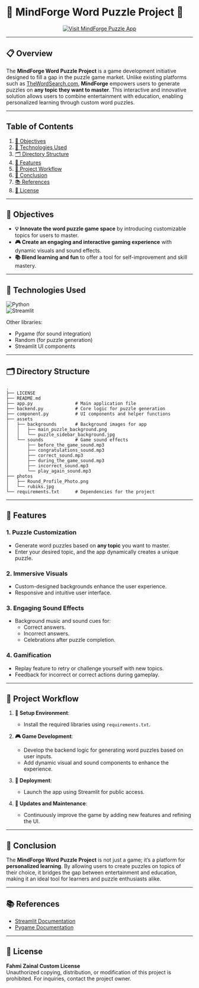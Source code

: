 # **🧩 MindForge Word Puzzle Project 🧠**

<!-- Badge to Visit Project -->
<div align="center"> 
    <a href="https://mindforge-word-puzzle-game.streamlit.app/">
        <img src="https://img.shields.io/badge/Visit%20MindForge%20Puzzle%20App-brightgreen?style=for-the-badge&logo=streamlit" alt="Visit MindForge Puzzle App"/>
    </a>
</div>

---

## **📋 Overview**

The **MindForge Word Puzzle Project** is a game development initiative designed to fill a gap in the puzzle game market. Unlike existing platforms such as [TheWordSearch.com](https://thewordsearch.com/), **MindForge** empowers users to generate puzzles on **any topic they want to master**. This interactive and innovative solution allows users to combine entertainment with education, enabling personalized learning through custom word puzzles.

---

## **Table of Contents**

1. [🎯 Objectives](#-objectives)  
2. [🔧 Technologies Used](#-technologies-used)  
3. [🗂️ Directory Structure](#-directory-structure)  
4. [📁 Features](#-features)  
5. [🔄 Project Workflow](#-project-workflow)  
6. [🎉 Conclusion](#-conclusion)  
7. [📚 References](#-references)  
8. [📜 License](#-license)  

---

## **🎯 Objectives**

- **💡 Innovate the word puzzle game space** by introducing customizable topics for users to master.  
- **🎮 Create an engaging and interactive gaming experience** with dynamic visuals and sound effects.  
- **📚 Blend learning and fun** to offer a tool for self-improvement and skill mastery.  

---

## **🔧 Technologies Used**

![Python](https://img.shields.io/badge/python-3670A0?style=for-the-badge&logo=python&logoColor=ffdd54)  
![Streamlit](https://img.shields.io/badge/Streamlit-%23FF4B4B.svg?style=for-the-badge&logo=Streamlit&logoColor=white)  

Other libraries:
- Pygame (for sound integration)  
- Random (for puzzle generation)  
- Streamlit UI components  

---

## **🗂️ Directory Structure**

```plaintext
.
├── LICENSE
├── README.md
├── app.py                # Main application file
├── backend.py            # Core logic for puzzle generation
├── component.py          # UI components and helper functions
├── assets
│   ├── backgrounds       # Background images for app
│   │   ├── main_puzzle_background.png
│   │   └── puzzle_sidebar_background.jpg
│   └── sounds            # Game sound effects
│       ├── before_the_game_sound.mp3
│       ├── congratulations_sound.mp3
│       ├── correct_sound.mp3
│       ├── during_the_game_sound.mp3
│       ├── incorrect_sound.mp3
│       └── play_again_sound.mp3
├── photos
│   ├── Round_Profile_Photo.png
│   └── rubiks.jpg
└── requirements.txt      # Dependencies for the project
```

---

## **📁 Features**

### 1. **Puzzle Customization**
- Generate word puzzles based on **any topic** you want to master.
- Enter your desired topic, and the app dynamically creates a unique puzzle.

### 2. **Immersive Visuals**
- Custom-designed backgrounds enhance the user experience.  
- Responsive and intuitive user interface.

### 3. **Engaging Sound Effects**
- Background music and sound cues for:
  - Correct answers.
  - Incorrect answers.
  - Celebrations after puzzle completion.

### 4. **Gamification**
- Replay feature to retry or challenge yourself with new topics.  
- Feedback for incorrect or correct actions during gameplay.  

---

## **🔄 Project Workflow**

1. **📂 Setup Environment**:
   - Install the required libraries using `requirements.txt`.

2. **🎮 Game Development**:
   - Develop the backend logic for generating word puzzles based on user inputs.
   - Add dynamic visual and sound components to enhance the experience.

3. **🚀 Deployment**:
   - Launch the app using Streamlit for public access.

4. **🔧 Updates and Maintenance**:
   - Continuously improve the game by adding new features and refining the UI.

---

## **🎉 Conclusion**

The **MindForge Word Puzzle Project** is not just a game; it’s a platform for **personalized learning**. By allowing users to create puzzles on topics of their choice, it bridges the gap between entertainment and education, making it an ideal tool for learners and puzzle enthusiasts alike.

---

## **📚 References**

- [Streamlit Documentation](https://docs.streamlit.io/)  
- [Pygame Documentation](https://www.pygame.org/docs/)  

---

## **📜 License**

**Fahmi Zainal Custom License**  
Unauthorized copying, distribution, or modification of this project is prohibited. For inquiries, contact the project owner.